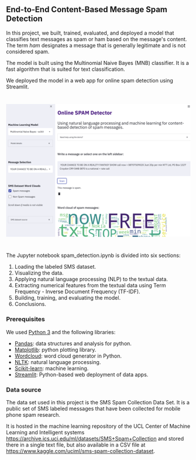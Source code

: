 ## End-to-End Content-Based Message Spam Detection

  In this project, we built, trained, evaluated, and deployed a model that classifies text messages as spam or ham based on the message's content. The term *ham* designates a message that is generally legitimate and is not considered spam.

  The model is built using the Multinomial Naive Bayes (MNB) classifier. It is a fast algorithm that is suited for text classification.
  
  We deployed the model in a web app for online spam detection using Streamlit.
  
#

![App screenshot](https://github.com/C-Youssef/spam-detection/blob/d3c7d51912348de1c4c6fd381b4c9305a377307d/media/app_screenshot.png)

#

  The Jupyter notebook spam_detection.ipynb is divided into six sections:
  
1.   Loading the labeled SMS dataset. 
2.   Visualizing the data.
3.   Applying natural language processing (NLP) to the textual data.
4.   Extracting numerical features from the textual data using Term Frequency - Inverse Document Frequency (TF-IDF).
5.   Building, training, and evaluating the model.
6.   Conclusions.


### Prerequisites

We used [Python 3](https://www.python.org/) and the following libraries: 

* [Pandas](https://pandas.pydata.org/docs/index.html#): data structures and analysis for python.
* [Matplotlib](https://matplotlib.org/): python plotting library.
* [Wordcloud](https://pypi.org/project/wordcloud/): word cloud generator in Python.
* [NLTK](https://www.nltk.org/): natural language processing.
* [Scikit-learn](scikit-learn.org): machine learning.
* [Streamlit](https://streamlit.io/): Python-based web deployment of data apps.

### 
### Data source

  The data set used in this project is the SMS Spam Collection Data Set. It is a public set of SMS labeled messages that have been collected for mobile phone spam research. 
  
  It is hosted in the machine learning repository of the UCL Center of Machine Learning and Intelligent systems https://archive.ics.uci.edu/ml/datasets/SMS+Spam+Collection and stored there in a single text file, but also available in a CSV file at https://www.kaggle.com/uciml/sms-spam-collection-dataset.
  